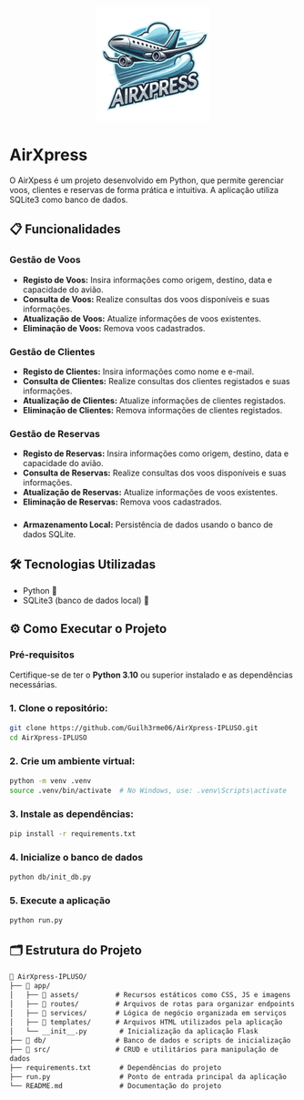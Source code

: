 <div align="center">
  <img src="app/assets/img/logo.png" width="200">
</div>

# AirXpress

O AirXpess é um projeto desenvolvido em Python, que permite gerenciar voos, clientes e reservas de forma prática e intuitiva. A aplicação utiliza SQLite3 como banco de dados.

## 📋 Funcionalidades

### Gestão de Voos

- **Registo de Voos:** Insira informações como origem, destino, data e capacidade do avião.
- **Consulta de Voos:** Realize consultas dos voos disponíveis e suas informações.
- **Atualização de Voos:** Atualize informações de voos existentes.
- **Eliminação de Voos:** Remova voos cadastrados.

### Gestão de Clientes

- **Registo de Clientes:** Insira informações como nome e e-mail.
- **Consulta de Clientes:** Realize consultas dos clientes registados e suas informações.
- **Atualização de Clientes:** Atualize informações de clientes registados.
- **Eliminação de Clientes:** Remova informações de clientes registados.

### Gestão de Reservas

- **Registo de Reservas:** Insira informações como origem, destino, data e capacidade do avião.
- **Consulta de Reservas:** Realize consultas dos voos disponíveis e suas informações.
- **Atualização de Reservas:** Atualize informações de voos existentes.
- **Eliminação de Reservas:** Remova voos cadastrados.

###

- **Armazenamento Local:** Persistência de dados usando o banco de dados SQLite.

## 🛠️ Tecnologias Utilizadas

- Python 🐍
- SQLite3 (banco de dados local) 📂

## ⚙️ Como Executar o Projeto

### Pré-requisitos

Certifique-se de ter o **Python 3.10** ou superior instalado e as dependências necessárias.

### 1. Clone o repositório:

```bash
git clone https://github.com/Guilh3rme06/AirXpress-IPLUSO.git
cd AirXpress-IPLUSO
```

### 2. Crie um ambiente virtual:

```bash
python -m venv .venv
source .venv/bin/activate  # No Windows, use: .venv\Scripts\activate
```

### 3. Instale as dependências:

```bash
pip install -r requirements.txt
```

### 4. Inicialize o banco de dados

```bash
python db/init_db.py
```

### 5. Execute a aplicação

```bash
python run.py
```

## 🗂️ Estrutura do Projeto

```plaintext
📁 AirXpress-IPLUSO/
├── 📂 app/
│   ├── 📂 assets/         # Recursos estáticos como CSS, JS e imagens
│   ├── 📂 routes/         # Arquivos de rotas para organizar endpoints
│   ├── 📂 services/       # Lógica de negócio organizada em serviços
│   ├── 📂 templates/      # Arquivos HTML utilizados pela aplicação
│   └── __init__.py        # Inicialização da aplicação Flask
├── 📂 db/                 # Banco de dados e scripts de inicialização
├── 📂 src/                # CRUD e utilitários para manipulação de dados
├── requirements.txt       # Dependências do projeto
├── run.py                 # Ponto de entrada principal da aplicação
└── README.md              # Documentação do projeto
```
